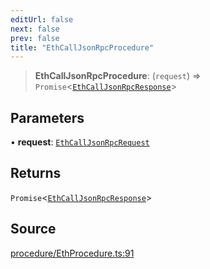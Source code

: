 ```yaml
---
editUrl: false
next: false
prev: false
title: "EthCallJsonRpcProcedure"
---
```


> **EthCallJsonRpcProcedure**: (`request`) => `Promise`\<[`EthCallJsonRpcResponse`](/reference/tevm/procedures-types/type-aliases/ethcalljsonrpcresponse/)\>

## Parameters

• **request**: [`EthCallJsonRpcRequest`](/reference/tevm/procedures-types/type-aliases/ethcalljsonrpcrequest/)

## Returns

`Promise`\<[`EthCallJsonRpcResponse`](/reference/tevm/procedures-types/type-aliases/ethcalljsonrpcresponse/)\>

## Source

[procedure/EthProcedure.ts:91](https://github.com/evmts/tevm-monorepo/blob/main/packages/procedures-types/src/procedure/EthProcedure.ts#L91)
